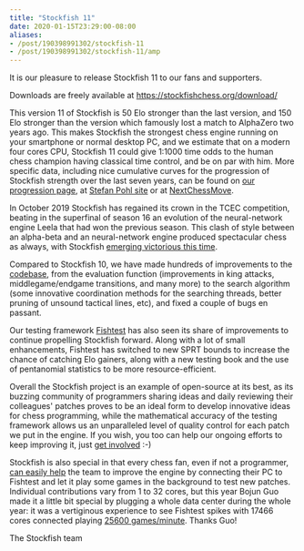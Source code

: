 ```yaml
---
title: "Stockfish 11"
date: 2020-01-15T23:29:00-08:00
aliases:
- /post/190398991302/stockfish-11
- /post/190398991302/stockfish-11/amp
---
```


It is our pleasure to release Stockfish 11 to our fans and supporters.

Downloads are freely available at <https://stockfishchess.org/download/>

This version 11 of Stockfish is 50 Elo stronger than the last version,
and 150 Elo stronger than the version which famously lost a match to
AlphaZero two years ago. This makes Stockfish the strongest chess engine
running on your smartphone or normal desktop PC, and we estimate that on
a modern four cores CPU, Stockfish 11 could give 1:1000 time odds to the
human chess champion having classical time control, and be on par with
him. More specific data, including nice cumulative curves for the
progression of Stockfish strength over the last seven years, can be
found on [our progression
page](https://github.com/glinscott/fishtest/wiki/Regression-Tests), at
[Stefan Pohl site](https://www.sp-cc.de/index.htm) or at
[NextChessMove](https://nextchessmove.com/dev-builds).

In October 2019 Stockfish has regained its crown in the TCEC
competition, beating in the superfinal of season 16 an evolution of the
neural-network engine Leela that had won the previous season. This clash
of style between an alpha-beta and an neural-network engine produced
spectacular chess as always, with Stockfish [emerging victorious this
time](https://mytcecexperience.blogspot.com/2019/10/season-16-superfinal-games-91-100.html).

Compared to Stockfish 10, we have made hundreds of improvements to the
[codebase](https://github.com/official-stockfish/Stockfish), from the
evaluation function (improvements in king attacks, middlegame/endgame
transitions, and many more) to the search algorithm (some innovative
coordination methods for the searching threads, better pruning of
unsound tactical lines, etc), and fixed a couple of bugs en passant.

Our testing framework [Fishtest](https://tests.stockfishchess.org/tests)
has also seen its share of improvements to continue propelling Stockfish
forward. Along with a lot of small enhancements, Fishtest has switched
to new SPRT bounds to increase the chance of catching Elo gainers, along
with a new testing book and the use of pentanomial statistics to be more
resource-efficient.

Overall the Stockfish project is an example of open-source at its best,
as its buzzing community of programmers sharing ideas and daily
reviewing their colleagues' patches proves to be an ideal form to
develop innovative ideas for chess programming, while the mathematical
accuracy of the testing framework allows us an unparalleled level of
quality control for each patch we put in the engine. If you wish, you
too can help our ongoing efforts to keep improving it, just [get
involved](https://stockfishchess.org/get-involved/) :-)

Stockfish is also special in that every chess fan, even if not a
programmer, [can easily
help](https://github.com/glinscott/fishtest/wiki) the team to improve
the engine by connecting their PC to Fishtest and let it play some games
in the background to test new patches. Individual contributions vary
from 1 to 32 cores, but this year Bojun Guo made it a little bit special
by plugging a whole data center during the whole year: it was a
vertiginous experience to see Fishtest spikes with 17466 cores connected
playing [25600
games/minute](https://groups.google.com/forum/?fromgroups=#!topic/fishcooking/lebEmG5vgng%5B1-25%5D).
Thanks Guo!

The Stockfish team
